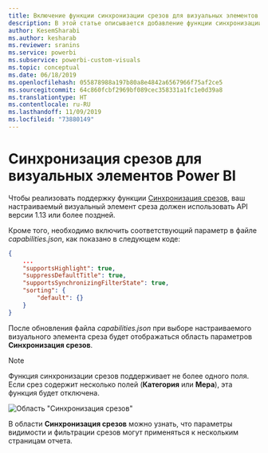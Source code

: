 ```yaml
---
title: Включение функции синхронизации срезов для визуальных элементов Power BI
description: В этой статье описывается добавление функции синхронизации срезов в визуальные элементы Power BI.
author: KesemSharabi
ms.author: kesharab
ms.reviewer: sranins
ms.service: powerbi
ms.subservice: powerbi-custom-visuals
ms.topic: conceptual
ms.date: 06/18/2019
ms.openlocfilehash: 055878988a197b80a8e4842a6567966f75af2ce5
ms.sourcegitcommit: 64c860fcbf2969bf089cec358331a1fc1e0d39a8
ms.translationtype: HT
ms.contentlocale: ru-RU
ms.lasthandoff: 11/09/2019
ms.locfileid: "73880149"
---
```

# <a name="sync-slicers-in-power-bi-visuals"></a>Синхронизация срезов для визуальных элементов Power BI

Чтобы реализовать поддержку функции [Синхронизация срезов](https://docs.microsoft.com/power-bi/desktop-slicers), ваш настраиваемый визуальный элемент среза должен использовать API версии 1.13 или более поздней.

Кроме того, необходимо включить соответствующий параметр в файле *capabilities.json*, как показано в следующем коде:

```json
{
    ...
    "supportsHighlight": true,
    "suppressDefaultTitle": true,
    "supportsSynchronizingFilterState": true,
    "sorting": {
        "default": {}
    }
}
```

После обновления файла *capabilities.json* при выборе настраиваемого визуального элемента среза будет отображаться область параметров **Синхронизация срезов**.

> [!NOTE]
> Функция синхронизации срезов поддерживает не более одного поля. Если срез содержит несколько полей (**Категория** или **Мера**), эта функция будет отключена.

![Область "Синхронизация срезов"](./media/sync-slicers-panel.png)

В области **Синхронизация срезов** можно узнать, что параметры видимости и фильтрации срезов могут применяться к нескольким страницам отчета.
